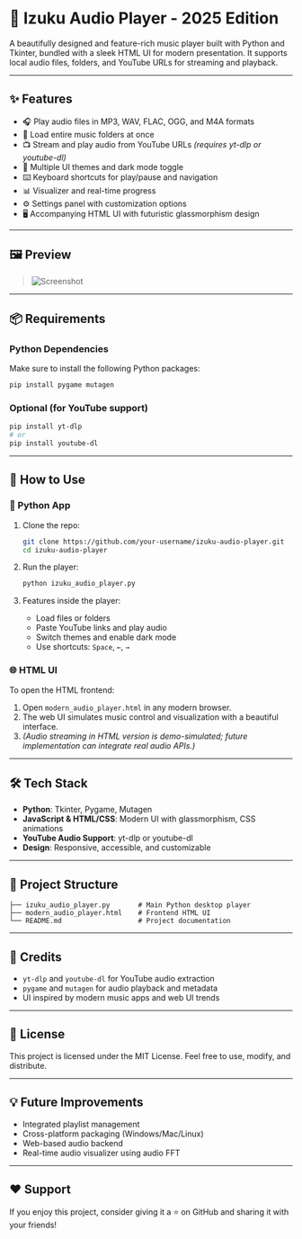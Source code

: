 # 🎵 Izuku Audio Player - 2025 Edition

A beautifully designed and feature-rich music player built with Python and Tkinter, bundled with a sleek HTML UI for modern presentation. It supports local audio files, folders, and YouTube URLs for streaming and playback.

---

## ✨ Features

- 🎧 Play audio files in MP3, WAV, FLAC, OGG, and M4A formats
- 📂 Load entire music folders at once
- 📺 Stream and play audio from YouTube URLs *(requires yt-dlp or youtube-dl)*
- 🎨 Multiple UI themes and dark mode toggle
- ⌨️ Keyboard shortcuts for play/pause and navigation
- 📊 Visualizer and real-time progress
- ⚙️ Settings panel with customization options
- 🖥️ Accompanying HTML UI with futuristic glassmorphism design

---

## 🖼️ Preview

> ![Screenshot](https://via.placeholder.com/800x500.png?text=Izuku+Audio+Player+Preview)

---

## 📦 Requirements

### Python Dependencies
Make sure to install the following Python packages:

```bash
pip install pygame mutagen
```

### Optional (for YouTube support)

```bash
pip install yt-dlp
# or
pip install youtube-dl
```

---

## 🚀 How to Use

### 🔧 Python App

1. Clone the repo:
    ```bash
    git clone https://github.com/your-username/izuku-audio-player.git
    cd izuku-audio-player
    ```

2. Run the player:
    ```bash
    python izuku_audio_player.py
    ```

3. Features inside the player:
    - Load files or folders
    - Paste YouTube links and play audio
    - Switch themes and enable dark mode
    - Use shortcuts: `Space`, `←`, `→`

### 🌐 HTML UI

To open the HTML frontend:

1. Open `modern_audio_player.html` in any modern browser.
2. The web UI simulates music control and visualization with a beautiful interface.
3. *(Audio streaming in HTML version is demo-simulated; future implementation can integrate real audio APIs.)*

---

## 🛠️ Tech Stack

- **Python**: Tkinter, Pygame, Mutagen
- **JavaScript & HTML/CSS**: Modern UI with glassmorphism, CSS animations
- **YouTube Audio Support**: yt-dlp or youtube-dl
- **Design**: Responsive, accessible, and customizable

---

## 📁 Project Structure

```
├── izuku_audio_player.py       # Main Python desktop player
├── modern_audio_player.html    # Frontend HTML UI
└── README.md                   # Project documentation
```

---

## 🙌 Credits

- `yt-dlp` and `youtube-dl` for YouTube audio extraction
- `pygame` and `mutagen` for audio playback and metadata
- UI inspired by modern music apps and web UI trends

---

## 📜 License

This project is licensed under the MIT License. Feel free to use, modify, and distribute.

---

## 💡 Future Improvements

- Integrated playlist management
- Cross-platform packaging (Windows/Mac/Linux)
- Web-based audio backend
- Real-time audio visualizer using audio FFT

---

## ❤️ Support

If you enjoy this project, consider giving it a ⭐️ on GitHub and sharing it with your friends!
